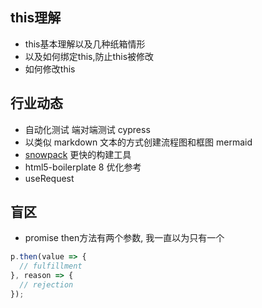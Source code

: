 ## this理解
- this基本理解以及几种纸箱情形
- 以及如何绑定this,防止this被修改
- 如何修改this



## 行业动态
- 自动化测试  端对端测试 cypress
- 以类似 markdown 文本的方式创建流程图和框图 mermaid
- [snowpack](https://zhuanlan.zhihu.com/p/144993158) 更快的构建工具
- html5-boilerplate 8 优化参考
- useRequest

## 盲区
- promise then方法有两个参数, 我一直以为只有一个
```js
p.then(value => {
  // fulfillment
}, reason => {
  // rejection
});
```



